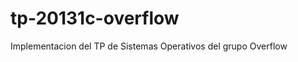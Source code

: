 tp-20131c-overflow
==================

Implementacion del TP de Sistemas Operativos del grupo Overflow